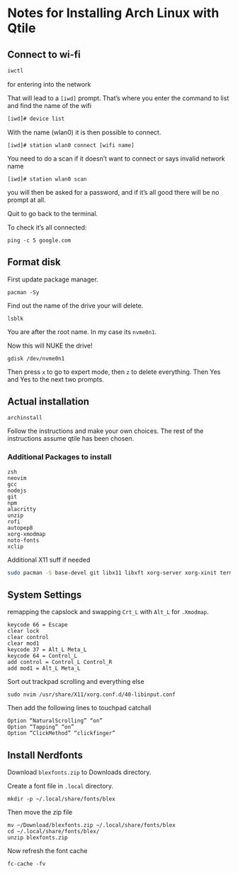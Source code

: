 # Notes for Installing Arch Linux with Qtile

## Connect to wi-fi

```sh
iwctl
```


for entering into the network 



That will lead to a `[iwd]` prompt. That’s where you enter the command to list and find the name of the wifi



```sh
[iwd]# device list
```


With the name (wlan0) it is then possible to connect.


```
[iwd]# station wlan0 connect [wifi name]
```

You need to do a scan if it doesn’t want to connect or says invalid network name

```
[iwd]# station wlan0 scan
```

you will then be asked for a password, and if it’s all good there will be no prompt at all.

Quit to go back to the terminal.

To check it’s all connected:

```
ping -c 5 google.com
```

## Format disk

First update package manager.

```
pacman -Sy
```

Find out the name of the drive your will delete.

```
lsblk
```

You are after the root name. In my case its `nvme0n1`.

Now this will NUKE the drive!

```
gdisk /dev/nvme0n1
```

Then press `x` to go to expert mode, then `z` to delete everything. Then Yes and Yes to the next two prompts. 


## Actual installation

```
archinstall
```



Follow the instructions and make your own choices.
The rest of the instructions assume qtile has been chosen.



### Additional Packages to install

```
zsh
neovim
gcc
nodejs
git
npm
alacritty
unzip
rofi
autopep8
xorg-xmodmap
noto-fonts
xclip 
```

Additional X11 suff if needed


```sh
sudo pacman -S base-devel git libx11 libxft xorg-server xorg-xinit terminus-font
```

## System Settings

remapping the capslock and swapping `Crt_L` with `Alt_L` for `.Xmodmap`.


```
keycode 66 = Escape
clear lock
clear control
clear mod1
keycode 37 = Alt_L Meta_L
keycode 64 = Control_L
add control = Control_L Control_R
add mod1 = Alt_L Meta_L
```

Sort out trackpad scrolling and everything else


```
sudo nvim /usr/share/X11/xorg.conf.d/40-libinput.conf
```

Then add the following lines to touchpad catchall

```
Option “NaturalScrolling” “on”
Option “Tapping” “on”
Option “ClickMethod” “clickfinger”
```

## Install Nerdfonts


Download `blexfonts.zip` to Downloads directory.

Create a font file in `.local` directory.

```
mkdir -p ~/.local/share/fonts/blex
```

Then move the zip file


```
mv ~/Download/blexfonts.zip ~/.local/share/fonts/blex
cd ~/.local/share/fonts/blex/
unzip blexfonts.zip
```

Now refresh the font cache

```
fc-cache -fv
```

